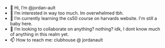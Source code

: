 - 👋 Hi, I’m @jordan-ault
- 👀 I’m interested in way too much. Im overwhelmed tbh.
- 🌱 I’m currently learning the cs50 course on harvards website. I'm still a baby here.
- 💞️ I’m looking to collaborate on anything? nothing? idk, I dont know much of anything in this realm yet.
- 📫 How to reach me: clubhouse @ jordanault

<!---
jordan-ault/jordan-ault is a ✨ special ✨ repository because its `README.md` (this file) appears on your GitHub profile.
You can click the Preview link to take a look at your changes.
--->
